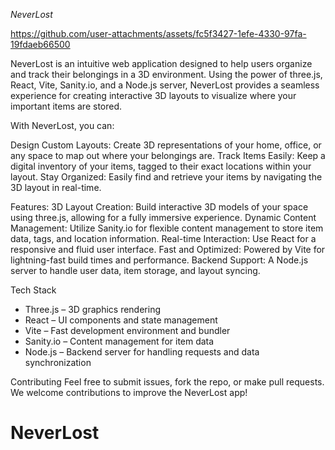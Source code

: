 *NeverLost*

https://github.com/user-attachments/assets/fc5f3427-1efe-4330-97fa-19fdaeb66500

NeverLost is an intuitive web application designed to help users organize and track their belongings in a 3D environment. Using the power of three.js, React, Vite, Sanity.io, and a Node.js server, NeverLost provides a seamless experience for creating interactive 3D layouts to visualize where your important items are stored.

With NeverLost, you can:

Design Custom Layouts: Create 3D representations of your home, office, or any space to map out where your belongings are.
Track Items Easily: Keep a digital inventory of your items, tagged to their exact locations within your layout.
Stay Organized: Easily find and retrieve your items by navigating the 3D layout in real-time.

Features:
3D Layout Creation: Build interactive 3D models of your space using three.js, allowing for a fully immersive experience.
Dynamic Content Management: Utilize Sanity.io for flexible content management to store item data, tags, and location information.
Real-time Interaction: Use React for a responsive and fluid user interface.
Fast and Optimized: Powered by Vite for lightning-fast build times and performance.
Backend Support: A Node.js server to handle user data, item storage, and layout syncing.


Tech Stack
- Three.js – 3D graphics rendering
- React – UI components and state management
- Vite – Fast development environment and bundler
- Sanity.io – Content management for item data
- Node.js – Backend server for handling requests and data synchronization

Contributing
Feel free to submit issues, fork the repo, or make pull requests. We welcome contributions to improve the NeverLost app!
# NeverLost
